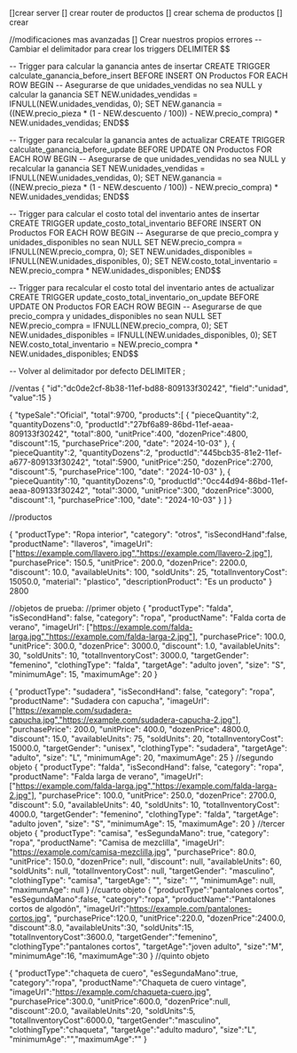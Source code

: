 []crear server
[] crear router de productos
[] crear schema de productos
[] crear 


//modificaciones mas avanzadas
[] Crear nuestros propios errores
-- Cambiar el delimitador para crear los triggers
DELIMITER $$

-- Trigger para calcular la ganancia antes de insertar
CREATE TRIGGER calculate_ganancia_before_insert
BEFORE INSERT ON Productos
FOR EACH ROW
BEGIN
  -- Asegurarse de que unidades_vendidas no sea NULL y calcular la ganancia
  SET NEW.unidades_vendidas = IFNULL(NEW.unidades_vendidas, 0);
  SET NEW.ganancia = ((NEW.precio_pieza * (1 - NEW.descuento / 100)) - NEW.precio_compra) * NEW.unidades_vendidas;
END$$

-- Trigger para recalcular la ganancia antes de actualizar
CREATE TRIGGER calculate_ganancia_before_update
BEFORE UPDATE ON Productos
FOR EACH ROW
BEGIN
  -- Asegurarse de que unidades_vendidas no sea NULL y recalcular la ganancia
  SET NEW.unidades_vendidas = IFNULL(NEW.unidades_vendidas, 0);
  SET NEW.ganancia = ((NEW.precio_pieza * (1 - NEW.descuento / 100)) - NEW.precio_compra) * NEW.unidades_vendidas;
END$$

-- Trigger para calcular el costo total del inventario antes de insertar
CREATE TRIGGER update_costo_total_inventario
BEFORE INSERT ON Productos
FOR EACH ROW
BEGIN
  -- Asegurarse de que precio_compra y unidades_disponibles no sean NULL
  SET NEW.precio_compra = IFNULL(NEW.precio_compra, 0);
  SET NEW.unidades_disponibles = IFNULL(NEW.unidades_disponibles, 0);
  SET NEW.costo_total_inventario = NEW.precio_compra * NEW.unidades_disponibles;
END$$

-- Trigger para recalcular el costo total del inventario antes de actualizar
CREATE TRIGGER update_costo_total_inventario_on_update
BEFORE UPDATE ON Productos
FOR EACH ROW
BEGIN
  -- Asegurarse de que precio_compra y unidades_disponibles no sean NULL
  SET NEW.precio_compra = IFNULL(NEW.precio_compra, 0);
  SET NEW.unidades_disponibles = IFNULL(NEW.unidades_disponibles, 0);
  SET NEW.costo_total_inventario = NEW.precio_compra * NEW.unidades_disponibles;
END$$

-- Volver al delimitador por defecto
DELIMITER ;

//ventas
{
  "id":"dc0de2cf-8b38-11ef-bd88-809133f30242",
  "field":"unidad",
  "value":15
}

{
 "typeSale":"Oficial",
 "total":9700,
 "products":[
    {
      "pieceQuantity":2,
      "quantityDozens":0,
      "productId":"27bf6a89-86bd-11ef-aeaa-809133f30242",
      "total":800,
      "unitPrice":400,
      "dozenPrice":4800,
      "discount":15,
      "purchasePrice":200,
      "date": "2024-10-03"
    },
    {
      "pieceQuantity":2,
      "quantityDozens":2,
      "productId":"445bcb35-81e2-11ef-a677-809133f30242",
      "total":5900,
      "unitPrice":250,
      "dozenPrice":2700,
      "discount":5,
      "purchasePrice":100,
      "date": "2024-10-03"
    },
    {
      "pieceQuantity":10,
      "quantityDozens":0,
      "productId":"0cc44d94-86bd-11ef-aeaa-809133f30242",
      "total":3000,
      "unitPrice":300,
      "dozenPrice":3000,
      "discount":1,
      "purchasePrice":100,
      "date": "2024-10-03"
    }
   ]
}

//productos

{
  "productType": "Ropa interior",
  "category": "otros",
  "isSecondHand":false,
  "productName": "llaveros",
  "imageUrl": ["https://example.com/llavero.jpg","https://example.com/llavero-2.jpg"],
  "purchasePrice": 150.5,
  "unitPrice": 200.0,
  "dozenPrice": 2200.0,
  "discount": 10.0,
  "availableUnits": 100,
  "soldUnits": 25,
  "totalInventoryCost": 15050.0,
  "material": "plastico",
  "descriptionProduct": "Es un producto"
}
2800

//objetos de prueba: 
//primer objeto
{
  "productType": "falda",
  "isSecondHand": false,
  "category": "ropa",
  "productName": "Falda corta de verano",
  "imageUrl": ["https://example.com/falda-larga.jpg","https://example.com/falda-larga-2.jpg"],
  "purchasePrice": 100.0,
  "unitPrice": 300.0,
  "dozenPrice": 3000.0,
  "discount": 1.0,
  "availableUnits": 30,
  "soldUnits": 10,
  "totalInventoryCost": 3000.0,
  "targetGender": "femenino",
  "clothingType": "falda",
  "targetAge": "adulto joven",
  "size": "S",
  "minimumAge": 15,
  "maximumAge": 20
}

{
  "productType": "sudadera",
  "isSecondHand": false,
  "category": "ropa",
  "productName": "Sudadera con capucha",
  "imageUrl": ["https://example.com/sudadera-capucha.jpg","https://example.com/sudadera-capucha-2.jpg"],
  "purchasePrice": 200.0,
  "unitPrice": 400.0,
  "dozenPrice": 4800.0,
  "discount": 15.0,
  "availableUnits": 75,
  "soldUnits": 20,
  "totalInventoryCost": 15000.0,
  "targetGender": "unisex",
  "clothingType": "sudadera",
  "targetAge": "adulto",
  "size": "L",
  "minimumAge": 20,
  "maximumAge": 25
}
//segundo objeto
{
  "productType": "falda",
  "isSecondHand": false,
  "category": "ropa",
  "productName": "Falda larga de verano",
  "imageUrl": ["https://example.com/falda-larga.jpg","https://example.com/falda-larga-2.jpg"],
  "purchasePrice": 100.0,
  "unitPrice": 250.0,
  "dozenPrice": 2700.0,
  "discount": 5.0,
  "availableUnits": 40,
  "soldUnits": 10,
  "totalInventoryCost": 4000.0,
  "targetGender": "femenino",
  "clothingType": "falda",
  "targetAge": "adulto joven",
  "size": "S",
  "minimumAge": 15,
  "maximumAge": 20
}
//tercer objeto
{
  "productType": "camisa",
  "esSegundaMano": true,
  "category": "ropa",
  "productName": "Camisa de mezclilla",
  "imageUrl": "https://example.com/camisa-mezclilla.jpg",
  "purchasePrice": 80.0,
  "unitPrice": 150.0,
  "dozenPrice": null,
  "discount": null,
  "availableUnits": 60,
  "soldUnits": null,
  "totalInventoryCost": null,
  "targetGender": "masculino",
  "clothingType": "camisa",
  "targetAge": "",
  "size": "",
  "minimumAge": null,
  "maximumAge": null
}
//cuarto objeto
{
    "productType":"pantalones cortos",
    "esSegundaMano":false,
    "category":"ropa",
    "productName":"Pantalones cortos de algodón",
    "imageUrl":"https://example.com/pantalones-cortos.jpg",
    "purchasePrice":120.0,
    "unitPrice":220.0,
    "dozenPrice":2400.0,
    "discount":8.0,
    "availableUnits":30,
    "soldUnits":15,
    "totalInventoryCost":3600.0,
    "targetGender":"femenino",
    "clothingType":"pantalones cortos",
    "targetAge":"joven adulto",
    "size":"M",
    "minimumAge":16,
    "maximumAge":30
}
//quinto objeto

{
   "productType":"chaqueta de cuero",
   "esSegundaMano":true,
   "category":"ropa",
   "productName":"Chaqueta de cuero vintage",
   "imageUrl":"https://example.com/chaqueta-cuero.jpg",
   "purchasePrice":300.0,
   "unitPrice":600.0,
   "dozenPrice":null,
   "discount":20.0,
   "availableUnits":20,
   "soldUnits":5,
   "totalInventoryCost":6000.0,
   "targetGender":"masculino",
   "clothingType":"chaqueta",
   "targetAge":"adulto maduro",
   "size":"L",
   "minimumAge":"","maximumAge":""
}
